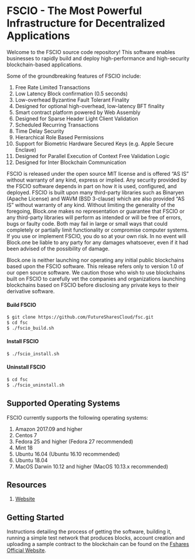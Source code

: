 
# FSCIO - The Most Powerful Infrastructure for Decentralized Applications

Welcome to the FSCIO source code repository! This software enables businesses to rapidly build and deploy high-performance and high-security blockchain-based applications.

Some of the groundbreaking features of FSCIO include:

1. Free Rate Limited Transactions 
1. Low Latency Block confirmation (0.5 seconds)
1. Low-overhead Byzantine Fault Tolerant Finality
1. Designed for optional high-overhead, low-latency BFT finality 
1. Smart contract platform powered by Web Assembly
1. Designed for Sparse Header Light Client Validation
1. Scheduled Recurring Transactions 
1. Time Delay Security
1. Hierarchical Role Based Permissions
1. Support for Biometric Hardware Secured Keys (e.g. Apple Secure Enclave)
1. Designed for Parallel Execution of Context Free Validation Logic
1. Designed for Inter Blockchain Communication 

FSCIO is released under the open source MIT license and is offered “AS IS” without warranty of any kind, express or implied. Any security provided by the FSCIO software depends in part on how it is used, configured, and deployed. FSCIO is built upon many third-party libraries such as Binaryen (Apache License) and WAVM  (BSD 3-clause) which are also provided “AS IS” without warranty of any kind. Without limiting the generality of the foregoing, Block.one makes no representation or guarantee that FSCIO or any third-party libraries will perform as intended or will be free of errors, bugs or faulty code. Both may fail in large or small ways that could completely or partially limit functionality or compromise computer systems. If you use or implement FSCIO, you do so at your own risk. In no event will Block.one be liable to any party for any damages whatsoever, even if it had been advised of the possibility of damage.  

Block.one is neither launching nor operating any initial public blockchains based upon the FSCIO software. This release refers only to version 1.0 of our open source software. We caution those who wish to use blockchains built on FSCIO to carefully vet the companies and organizations launching blockchains based on FSCIO before disclosing any private keys to their derivative software. 

#### Build FSCIO 
```sh
$ git clone https://github.com/FutureSharesCloud/fsc.git
$ cd fsc
$ ./fscio_build.sh
```

#### Install FSCIO
```sh
$ ./fscio_install.sh
```

#### Uninstall FSCIO
```sh
$ cd fsc
$ ./fscio_uninstall.sh
```

## Supported Operating Systems
FSCIO currently supports the following operating systems:  
1. Amazon 2017.09 and higher
2. Centos 7
3. Fedora 25 and higher (Fedora 27 recommended)
4. Mint 18
5. Ubuntu 16.04 (Ubuntu 16.10 recommended)
6. Ubuntu 18.04
7. MacOS Darwin 10.12 and higher (MacOS 10.13.x recommended)

## Resources
1. [Website](https://www.fshares.io)

<a name="gettingstarted"></a>
## Getting Started
Instructions detailing the process of getting the software, building it, running a simple test network that produces blocks, account creation and uploading a sample contract to the blockchain can be found on the [Fshares Official Website](https://www.fshares.io).
